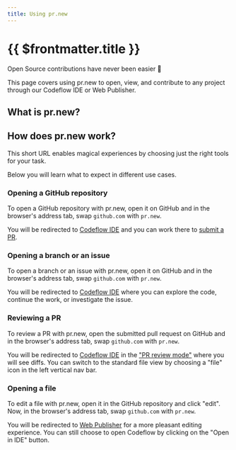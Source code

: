 ```yaml
---
title: Using pr.new
---
```


# {{ $frontmatter.title }}

Open Source contributions have never been easier 🥰 

This page covers using pr.new to open, view, and contribute to any project through our Codeflow IDE or Web Publisher.

## What is pr.new?

<!--@include: ./parts/pr-new.md-->

## How does pr.new work?

This short URL enables magical experiences by choosing just the right tools for your task.

Below you will learn what to expect in different use cases.

<!-- TODO: graph -->

### Opening a GitHub repository

To open a GitHub repository with pr.new, open it on GitHub and in the browser's address tab, swap `github.com` with `pr.new`.

You will be redirected to [Codeflow IDE](./working-in-codeflow-ide) and you can work there to [submit a PR](./working-in-codeflow-ide#submitting-a-pr).

### Opening a branch or an issue

To open a branch or an issue with pr.new, open it on GitHub and in the browser's address tab, swap `github.com` with `pr.new`.

You will be redirected to [Codeflow IDE](./working-in-codeflow-ide) where you can explore the code, continue the work, or investigate the issue.

### Reviewing a PR

To review a PR with pr.new, open the submitted pull request on GitHub and in the browser's address tab, swap `github.com` with `pr.new`.

You will be redirected to [Codeflow IDE](./working-in-codeflow-ide) in the ["PR review mode"](./reviewing-prs-on-codeflow-ide) where you will see diffs. You can switch to the standard file view by choosing a "file" icon in the left vertical nav bar.

### Opening a file

To edit a file with pr.new, open it in the GitHub repository and click "edit". Now, in the browser's address tab, swap `github.com` with `pr.new`.

You will be redirected to [Web Publisher](./content-updates-with-web-publisher) for a more pleasant editing experience. You can still choose to open Codeflow by clicking on the "Open in IDE" button. 
